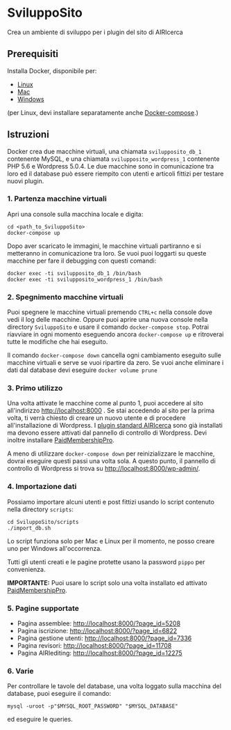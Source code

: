 # SviluppoSito

Crea un ambiente di sviluppo per i plugin del sito di AIRIcerca

## Prerequisiti

Installa Docker, disponibile per:
* [Linux](https://docs.docker.com/install/#server)
* [Mac](https://docs.docker.com/docker-for-mac/)
* [Windows](https://docs.docker.com/docker-for-windows/)

(per Linux, devi installare separatamente anche [Docker-compose](https://docs.docker.com/compose/install/).)

## Istruzioni

Docker crea due macchine virtuali, una chiamata `svilupposito_db_1` contenente MySQL, e una chiamata `svilupposito_wordpress_1` contenente PHP 5.6 e Wordpress 5.0.4.
Le due macchine sono in comunicazione tra loro ed il database può essere riempito con utenti e articoli fittizi per testare nuovi plugin.

### 1. Partenza macchine virtuali

Apri una console sulla macchina locale e digita:

```
cd <path_to_SviluppoSito>
docker-compose up
```

Dopo aver scaricato le immagini, le macchine virtuali partiranno e si metteranno in comunicazione tra loro.
Se vuoi puoi loggarti su queste macchine per fare il debugging con questi comandi:

```
docker exec -ti svilupposito_db_1 /bin/bash
docker exec -ti svilupposito_wordpress_1 /bin/bash
```

### 2. Spegnimento macchine virtuali

Puoi spegnere le macchine virtuali premendo `CTRL+c` nella console dove vedi il log delle macchine.
Oppure puoi aprire una nuova console nella directory `SviluppoSito` e usare il comando `docker-compose stop`.
Potrai riavviare in ogni momento eseguendo ancora `docker-compose up` e ritroverai tutte le modifiche che hai eseguito.

Il comando `docker-compose down` cancella ogni cambiamento eseguito sulle macchine virtuali e serve se vuoi ripartire da zero.
Se vuoi anche eliminare i dati dal database devi eseguire `docker volume prune`

### 3. Primo utilizzo

Una volta attivate le macchine come al punto 1, puoi accedere al sito all'indirizzo [http://localhost:8000](http://localhost:8000) .
Se stai accedendo al sito per la prima volta, ti verrà chiesto di creare un nuovo utente e di procedere all'installazione di Wordpress.
I [plugin standard AIRIcerca](https://github.com/AIRIOpenLab/AIRIplugin) sono già installati ma devono essere attivati dal pannello di controllo di Wordpress.
Devi inoltre installare [PaidMembershipPro](https://www.paidmembershipspro.com/documentation/download/).

A meno di utilizzare `docker-compose down` per reinizializzare le macchine, dovrai eseguire questi passi una volta sola.
A questo punto, il pannello di controllo di Wordpress si trova su [http://localhost:8000/wp-admin/](http://localhost:8000/wp-admin/).

### 4. Importazione dati

Possiamo importare alcuni utenti e post fittizi usando lo script contenuto nella directory `scripts`:

```
cd SviluppoSito/scripts
./import_db.sh
```

Lo script funziona solo per Mac e Linux per il momento, ne posso creare uno per Windows all'occorrenza.

Tutti gli utenti creati e le pagine protette usano la password `pippo` per convenienza.

**IMPORTANTE:** Puoi usare lo script solo una volta installato ed attivato [PaidMembershipPro](https://www.paidmembershipspro.com/documentation/download/).


### 5. Pagine supportate

* Pagina assemblee: [http://localhost:8000/?page_id=5208](http://localhost:8000/?page_id=5208)
* Pagina iscrizione: [http://localhost:8000/?page_id=6822](http://localhost:8000/?page_id=6822)
* Pagina gestione utenti: [http://localhost:8000/?page_id=7336](http://localhost:8000/?page_id=7336)
* Pagina revisori: [http://localhost:8000/?page_id=11708](http://localhost:8000/?page_id=11708)
* Pagina AIRIediting: [http://localhost:8000/?page_id=12275](http://localhost:8000/?page_id=12275)


### 6. Varie

Per controllare le tavole del database, una volta loggato sulla macchina del database, puoi eseguire il comando:

```
mysql -uroot -p"$MYSQL_ROOT_PASSWORD" "$MYSQL_DATABASE"
```

ed eseguire le queries.